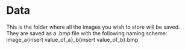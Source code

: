 # Data

This is the folder where all the images you wish to store will be saved.  
They are saved as a .bmp file with the following naming scheme:  
image_a{insert value_of_a}_b{insert value_of_b}.bmp